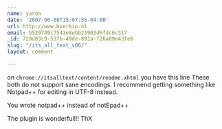 ```yaml
---
name: yaron
date: '2007-06-08T15:07:55-04:00'
url: http://www.bierkip.nl
email: b529749c7541e8ebb21903d6fdc6c317
_id: 729d03c9-537b-49de-891a-f26a89e43fe6
slug: "/its_all_text_v06/"
layout: comment

---
```


on <code>chrome://itsalltext/content/readme.xhtml</code> you have this line
These both do not support sane encodings.  I recommend getting something like Notpad++ for editing in UTF-8 instead.

You wrote notpad++ instead of notEpad++

The plugin is wonderfull!! ThX
